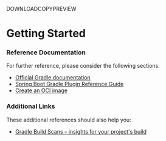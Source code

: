 DOWNLOADCOPYPREVIEW
# Getting Started
### Reference Documentation
For further reference, please consider the following sections:
* [Official Gradle documentation](https://docs.gradle.org)
* [Spring Boot Gradle Plugin Reference Guide](https://docs.spring.io/spring-boot/docs/2.3.4.RELEASE/gradle-plugin/reference/html/)
* [Create an OCI image](https://docs.spring.io/spring-boot/docs/2.3.4.RELEASE/gradle-plugin/reference/html/#build-image)
### Additional Links
These additional references should also help you:
* [Gradle Build Scans – insights for your project's build](https://scans.gradle.com#gradle)